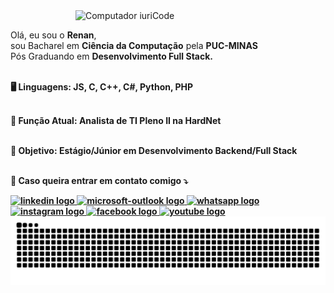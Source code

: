 <img src="https://media4.giphy.com/media/juua9i2c2fA0AIp2iq/giphy.gif" min-width="400px" max-width="400px" width="400px" align="right" alt="Computador iuriCode">

<p align="left"> 
  <br>Olá, eu sou o <strong>Renan</strong>,<br>sou Bacharel em <strong>Ciência da Computação</strong> pela <strong>PUC-MINAS</strong><br>Pós Graduando em <strong>Desenvolvimento Full Stack<strong>.<br><br>
</p>

<p align="left">
  🖥️ Linguagens: <strong>JS, C, C++, C#, Python, PHP</strong><br><br>
</p>

<p align="left">
  💼 Função Atual: <strong>Analista de TI Pleno II na HardNet</strong><br><br>
</p>

<p align="left">
  🚀 Objetivo: <strong>Estágio/Júnior em Desenvolvimento Backend/Full Stack</strong><br><br>
</p>

<p align="left">
  📩 Caso queira entrar em contato comigo ⤵️
</p>

<div align="left">
  <a href="https://www.linkedin.com/in/renanferreirameira/" target="_blank">
    <img src="https://raw.githubusercontent.com/maurodesouza/profile-readme-generator/master/src/assets/icons/social/linkedin/default.svg" width="52" height="40" alt="linkedin logo"  />
  </a>
  <a href="mailto:renanferreirameira@hotmail.com" target="_blank">
    <img src="https://raw.githubusercontent.com/maurodesouza/profile-readme-generator/master/src/assets/icons/social/microsoft-outlook/default.svg" width="52" height="40" alt="microsoft-outlook logo"  />
  </a>
  <a href="https://api.whatsapp.com/send?phone=5535991269402" target="_blank">
    <img src="https://raw.githubusercontent.com/maurodesouza/profile-readme-generator/master/src/assets/icons/social/whatsapp/default.svg" width="52" height="40" alt="whatsapp logo"  />
  </a>
  <a href="https://www.instagram.com/renanfemeira/" target="_blank">
    <img src="https://raw.githubusercontent.com/maurodesouza/profile-readme-generator/master/src/assets/icons/social/instagram/default.svg" width="52" height="40" alt="instagram logo"  />
  </a>
  <a href="https://www.facebook.com/renan.ferreirameira/" target="_blank">
    <img src="https://raw.githubusercontent.com/maurodesouza/profile-readme-generator/master/src/assets/icons/social/facebook/default.svg" width="52" height="40" alt="facebook logo"  />
  </a>
  <a href="https://www.youtube.com/@renanmeira2584/videos" target="_blank">
    <img src="https://raw.githubusercontent.com/maurodesouza/profile-readme-generator/master/src/assets/icons/social/youtube/default.svg" width="52" height="40" alt="youtube logo"  />
  </a>
</div>

<img src="https://raw.githubusercontent.com/RenanR23/RenanR23/output/snake.svg" alt="Snake animation" />
